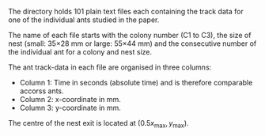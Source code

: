 The directory holds 101 plain text files each containing the track data for one
of the individual ants studied in the paper.

The name of each file starts with the colony number (C1 to C3), the size of nest
(small: 35×28 mm or large: 55×44 mm) and the consecutive number of the
individual ant for a colony and nest size.

The ant track-data in each file are organised in three columns:

- Column 1: Time in seconds (absolute time) and is therefore comparable accorss ants.
- Column 2: x-coordinate in mm.
- Column 3: y-coordinate in mm.

The centre of the nest exit is located at $(0.5 x_\mathrm{max}, y_\mathrm{max})$.
